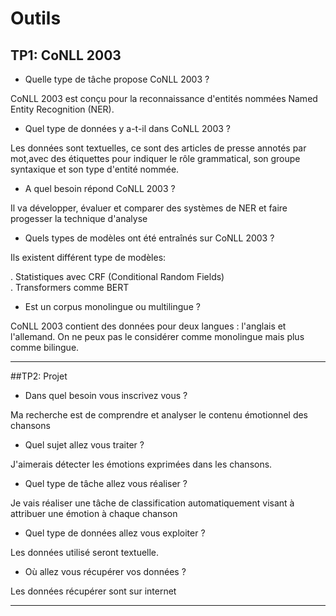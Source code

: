 # Outils

## TP1: CoNLL 2003 

- Quelle type de tâche propose CoNLL 2003 ?
  
CoNLL 2003 est conçu pour la reconnaissance d'entités nommées Named Entity Recognition (NER).

- Quel type de données y a-t-il dans CoNLL 2003 ?
  
Les données sont textuelles, ce sont des articles de presse annotés par mot,avec des étiquettes pour indiquer le rôle grammatical, son groupe syntaxique et son type d'entité nommée.
  
- A quel besoin répond CoNLL 2003 ?
  
Il va développer, évaluer et comparer des systèmes de NER et faire progesser la technique d'analyse
  
- Quels types de modèles ont été entraînés sur CoNLL 2003 ?
  
Ils existent différent type de modèles:  

. Statistiques avec CRF (Conditional Random Fields)  
. Transformers comme BERT  
  
- Est un corpus monolingue ou multilingue ?
  
CoNLL 2003 contient des données pour deux langues : l'anglais et l'allemand.
On ne peux pas le considérer comme monolingue mais plus comme bilingue.

---

##TP2: Projet

- Dans quel besoin vous inscrivez vous ?

Ma recherche est de comprendre et analyser le contenu émotionnel des chansons

- Quel sujet allez vous traiter ?

J'aimerais détecter les émotions exprimées dans les chansons.
  
- Quel type de tâche allez vous réaliser ?
  
Je vais réaliser une tâche de classification automatiquement visant à attribuer une émotion à chaque chanson 
  
- Quel type de données allez vous exploiter ?

Les données utilisé seront textuelle.
  
- Où allez vous récupérer vos données ?
  
Les données récupérer sont sur internet

---
